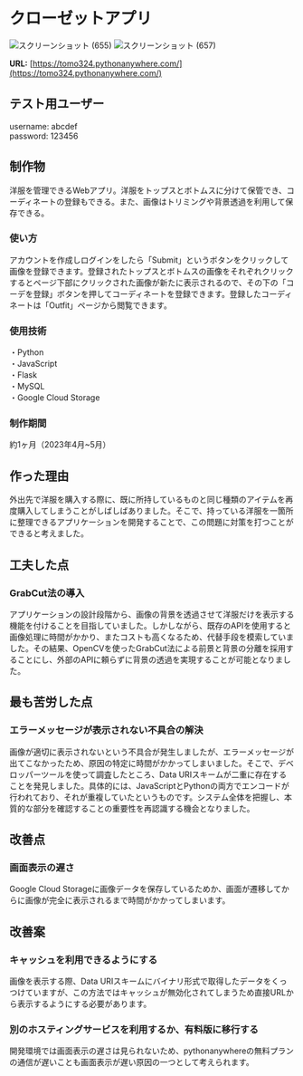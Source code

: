 # クローゼットアプリ

![スクリーンショット (655)](https://github.com/tomo324/Closet-App/assets/102280498/f907dc36-1106-4839-bdf3-43eb811230cd)
![スクリーンショット (657)](https://github.com/tomo324/Closet-App/assets/102280498/3aff1dc8-aeed-4df1-9213-7baaf26e1fd1)


**URL:** [https://tomo324.pythonanywhere.com/](https://tomo324.pythonanywhere.com/)

## テスト用ユーザー  
username: abcdef  
password: 123456  

## 制作物
洋服を管理できるWebアプリ。洋服をトップスとボトムスに分けて保管でき、コーディネートの登録もできる。また、画像はトリミングや背景透過を利用して保存できる。

### 使い方
アカウントを作成しログインをしたら「Submit」というボタンをクリックして画像を登録できます。登録されたトップスとボトムスの画像をそれぞれクリックするとページ下部にクリックされた画像が新たに表示されるので、その下の「コーデを登録」ボタンを押してコーディネートを登録できます。登録したコーディネートは「Outfit」ページから閲覧できます。


### 使用技術
・Python  
・JavaScript  
・Flask  
・MySQL  
・Google Cloud Storage  

### 制作期間  
約1ヶ月（2023年4月~5月）  
## 作った理由
外出先で洋服を購入する際に、既に所持しているものと同じ種類のアイテムを再度購入してしまうことがしばしばありました。そこで、持っている洋服を一箇所に整理できるアプリケーションを開発することで、この問題に対策を打つことができると考えました。

## 工夫した点
### GrabCut法の導入
アプリケーションの設計段階から、画像の背景を透過させて洋服だけを表示する機能を付けることを目指していました。しかしながら、既存のAPIを使用すると画像処理に時間がかかり、またコストも高くなるため、代替手段を模索していました。その結果、OpenCVを使ったGrabCut法による前景と背景の分離を採用することにし、外部のAPIに頼らずに背景の透過を実現することが可能となりました。

## 最も苦労した点
### エラーメッセージが表示されない不具合の解決
画像が適切に表示されないという不具合が発生しましたが、エラーメッセージが出てこなかったため、原因の特定に時間がかかってしまいました。そこで、デベロッパーツールを使って調査したところ、Data URIスキームが二重に存在することを発見しました。具体的には、JavaScriptとPythonの両方でエンコードが行われており、それが重複していたというものです。システム全体を把握し、本質的な部分を確認することの重要性を再認識する機会となりました。

## 改善点
### 画面表示の遅さ
Google Cloud Storageに画像データを保存しているためか、画面が遷移してからに画像が完全に表示されるまで時間がかかってしまいます。

## 改善案
### キャッシュを利用できるようにする
画像を表示する際、Data URIスキームにバイナリ形式で取得したデータをくっつけていますが、この方法ではキャッシュが無効化されてしまうため直接URLから表示するようにする必要があります。
### 別のホスティングサービスを利用するか、有料版に移行する
開発環境では画面表示の遅さは見られないため、pythonanywhereの無料プランの通信が遅いことも画面表示が遅い原因の一つとして考えられます。
